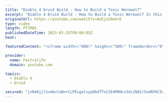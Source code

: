 ```yaml
---
title: "Diablo 4 Druid Build - How to Build a Toxic Werewolf"
excerpt: "Diablo 4 Druid Build - How to Build a Toxic Werewolf In this Diablo 4 Beta Build Guide, I'll be showing you my Werewolf Druid ..."
originalUrl: https://youtube.com/watch?v=AeEja10eGrE
type: video
length: PT7M8S
publishedDateTime: 2023-03-25T09:00:05Z
heat: 

featuredContent: "<iframe width=\"800\" height=\"500\" frameborder=\"0\" src=\"https://www.youtube.com/embed/AeEja10eGrE\" allow=\"accelerometer; autoplay; encrypted-media; gyroscope; picture-in-picture\" allowfullscreen></iframe>"

provider:
  name: Fextralife
  domain: youtube.com

topics:
  - Diablo 4
  - Druid

secured: "jxN4AjjlSvm6vCoNn+CLPEugalsyp0bdTTnC2E4M9Ncx3dc1N8I/5odNfKC5dndf4vUa7lIM937kqAg9Y9YpFJbcDzsqp2YgZoby8Zgcp8/KFEZRyxxMyio/iMfS0uBRXxphQbMMjWkacmWG99B1gOXovJpVer+L6RQSQK3MY91GleVRhF+8oXWI4XEIMXLoHIGxmQZDMqxDSQ7H/MpQBVVquXdjv7Wp0FV+Xn09BX7rt94/4PMHdaKo5gduEWcALBdu06nk3o1R+zoCefdp/DClWRYbLAd7p6x63ldNY2FzJwGt6vDP3q16HViRYlf48kCLKrLiCCzB+r7lFZaeZzn1BjBmFIE1cdvvkonDSilDGMMPiUNtTIwhWpG4/S8y1opdbOxifAUKqH36vxgeSmSlC7V/MUnMT47iwfJQ935LSCuyyF92Yrb9mIG+FUB2;lQzDPRo9LNo3WcJYjvlj3w=="
---
```



